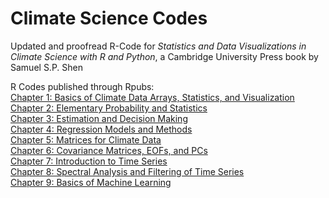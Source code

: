 # Climate Science Codes

Updated and proofread R-Code for *Statistics and Data Visualizations in Climate Science with R and Python*, a Cambridge University Press book by Samuel S.P. Shen

R Codes published through Rpubs: <br />
[Chapter 1: Basics of Climate Data Arrays, Statistics, and Visualization](https://rpubs.com/momtaza99/RClimateStatsCh1)<br />
[Chapter 2: Elementary Probability and Statistics](https://rpubs.com/momtaza99/RClimateStatsCh2)<br />
[Chapter 3: Estimation and Decision Making](https://rpubs.com/momtaza99/RClimateStatsCh3)<br />
[Chapter 4: Regression Models and Methods](https://rpubs.com/momtaza99/RClimateStatsCh4)<br />
[Chapter 5: Matrices for Climate Data](https://rpubs.com/momtaza99/RClimateStatsCh5)<br />
[Chapter 6: Covariance Matrices, EOFs, and PCs](https://rpubs.com/momtaza99/RClimateStatsCh6)<br />
[Chapter 7: Introduction to Time Series](https://rpubs.com/momtaza99/RClimateStatsCh7)<br />
[Chapter 8: Spectral Analysis and Filtering of Time Series](https://rpubs.com/momtaza99/RClimateStatsCh8)<br />
[Chapter 9: Basics of Machine Learning](https://rpubs.com/momtaza99/RClimateStatsCh9)
